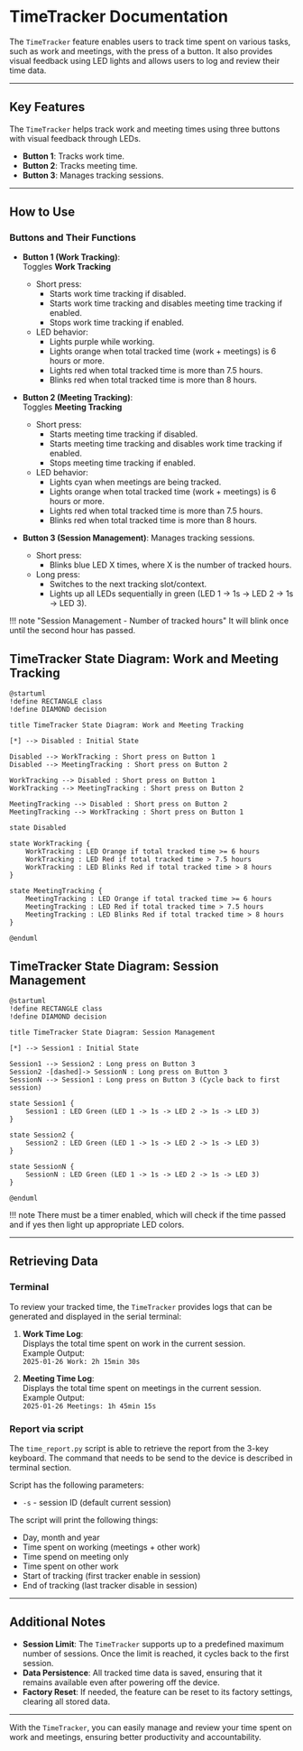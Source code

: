 # TimeTracker Documentation

The `TimeTracker` feature enables users to track time spent on various tasks, such as work and meetings, with the press of a button. It also provides visual feedback using LED lights and allows users to log and review their time data.

---

## Key Features

The `TimeTracker` helps track work and meeting times using three buttons with visual feedback through LEDs.

- **Button 1**: Tracks work time.
- **Button 2**: Tracks meeting time.
- **Button 3**: Manages tracking sessions.

---

## How to Use

### Buttons and Their Functions

- **Button 1 (Work Tracking)**:  
   Toggles **Work Tracking**
    - Short press:
        - Starts work time tracking if disabled.
        - Starts work time tracking and disables meeting time tracking if enabled.
        - Stops work time tracking if enabled.
    - LED behavior:
        - Lights purple while working.
        - Lights orange when total tracked time (work + meetings) is 6 hours or more.
        - Lights red when total tracked time is more than 7.5 hours.
        - Blinks red when total tracked time is more than 8 hours.

- **Button 2 (Meeting Tracking)**:  
   Toggles **Meeting Tracking**
    - Short press:
        - Starts meeting time tracking if disabled.
        - Starts meeting time tracking and disables work time tracking if enabled.
        - Stops meeting time tracking if enabled.
    - LED behavior:
        - Lights cyan when meetings are being tracked.
        - Lights orange when total tracked time (work + meetings) is 6 hours or more.
        - Lights red when total tracked time is more than 7.5 hours.
        - Blinks red when total tracked time is more than 8 hours.

- **Button 3 (Session Management)**:
   Manages tracking sessions.
    - Short press:
        - Blinks blue LED X times, where X is the number of tracked hours.
    - Long press:
        - Switches to the next tracking slot/context.
        - Lights up all LEDs sequentially in green (LED 1 -> 1s -> LED 2 -> 1s -> LED 3).

!!! note "Session Management - Number of tracked hours"
    It will blink once until the second hour has passed.

## TimeTracker State Diagram: Work and Meeting Tracking

```plantuml
@startuml
!define RECTANGLE class
!define DIAMOND decision

title TimeTracker State Diagram: Work and Meeting Tracking

[*] --> Disabled : Initial State

Disabled --> WorkTracking : Short press on Button 1
Disabled --> MeetingTracking : Short press on Button 2

WorkTracking --> Disabled : Short press on Button 1
WorkTracking --> MeetingTracking : Short press on Button 2

MeetingTracking --> Disabled : Short press on Button 2
MeetingTracking --> WorkTracking : Short press on Button 1

state Disabled

state WorkTracking {
    WorkTracking : LED Orange if total tracked time >= 6 hours
    WorkTracking : LED Red if total tracked time > 7.5 hours
    WorkTracking : LED Blinks Red if total tracked time > 8 hours
}

state MeetingTracking {
    MeetingTracking : LED Orange if total tracked time >= 6 hours
    MeetingTracking : LED Red if total tracked time > 7.5 hours
    MeetingTracking : LED Blinks Red if total tracked time > 8 hours
}

@enduml
```

## TimeTracker State Diagram: Session Management

```plantuml
@startuml
!define RECTANGLE class
!define DIAMOND decision

title TimeTracker State Diagram: Session Management

[*] --> Session1 : Initial State

Session1 --> Session2 : Long press on Button 3
Session2 -[dashed]-> SessionN : Long press on Button 3
SessionN --> Session1 : Long press on Button 3 (Cycle back to first session)

state Session1 {
    Session1 : LED Green (LED 1 -> 1s -> LED 2 -> 1s -> LED 3)
}

state Session2 {
    Session2 : LED Green (LED 1 -> 1s -> LED 2 -> 1s -> LED 3)
}

state SessionN {
    SessionN : LED Green (LED 1 -> 1s -> LED 2 -> 1s -> LED 3)
}

@enduml
```

!!! note
    There must be a timer enabled, which will check if the time passed and if yes then light up appropriate LED colors.

---

## Retrieving Data

### Terminal

To review your tracked time, the `TimeTracker` provides logs that can be generated and displayed in the serial terminal:

1. **Work Time Log**:  
   Displays the total time spent on work in the current session.  
   Example Output:  
   `2025-01-26 Work: 2h 15min 30s`

2. **Meeting Time Log**:  
   Displays the total time spent on meetings in the current session.  
   Example Output:  
   `2025-01-26 Meetings: 1h 45min 15s`

### Report via script

The `time_report.py` script is able to retrieve the report from the 3-key keyboard.
The command that needs to be send to the device is described in terminal section.

Script has the following parameters:

- `-s` - session ID (default current session)

The script will print the following things:

- Day, month and year
- Time spent on working (meetings + other work)
- Time spend on meeting only
- Time spent on other work
- Start of tracking (first tracker enable in session)
- End of tracking (last tracker disable in session)

---

## Additional Notes

- **Session Limit**: The `TimeTracker` supports up to a predefined maximum number of sessions. Once the limit is reached, it cycles back to the first session.
- **Data Persistence**: All tracked time data is saved, ensuring that it remains available even after powering off the device.
- **Factory Reset**: If needed, the feature can be reset to its factory settings, clearing all stored data.

---

With the `TimeTracker`, you can easily manage and review your time spent on work and meetings, ensuring better productivity and accountability.
